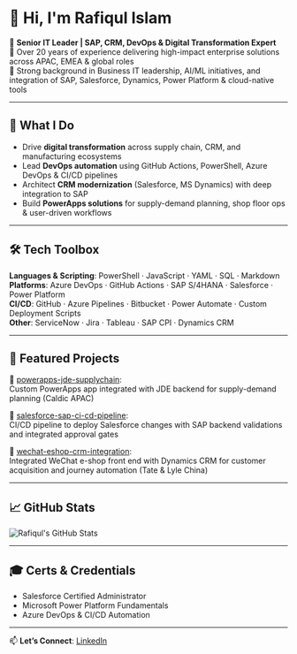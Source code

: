 # 👋 Hi, I'm Rafiqul Islam

🔹 **Senior IT Leader | SAP, CRM, DevOps & Digital Transformation Expert**  
🔹 Over 20 years of experience delivering high-impact enterprise solutions across APAC, EMEA & global roles  
🔹 Strong background in Business IT leadership, AI/ML initiatives, and integration of SAP, Salesforce, Dynamics, Power Platform & cloud-native tools

---

## 🧠 What I Do

- Drive **digital transformation** across supply chain, CRM, and manufacturing ecosystems
- Lead **DevOps automation** using GitHub Actions, PowerShell, Azure DevOps & CI/CD pipelines
- Architect **CRM modernization** (Salesforce, MS Dynamics) with deep integration to SAP
- Build **PowerApps solutions** for supply-demand planning, shop floor ops & user-driven workflows

---

## 🛠️ Tech Toolbox

**Languages & Scripting**: PowerShell · JavaScript · YAML · SQL · Markdown  
**Platforms**: Azure DevOps · GitHub Actions · SAP S/4HANA · Salesforce · Power Platform  
**CI/CD**: GitHub · Azure Pipelines · Bitbucket · Power Automate · Custom Deployment Scripts  
**Other**: ServiceNow · Jira · Tableau · SAP CPI · Dynamics CRM

---

## 🚀 Featured Projects

🔹 [powerapps-jde-supplychain](https://github.com/rafiquli1966/powerapps-jde-supplychain):  
Custom PowerApps app integrated with JDE backend for supply-demand planning (Caldic APAC)

🔹 [salesforce-sap-ci-cd-pipeline](https://github.com/rafiquli1966/salesforce-sap-ci-cd-pipeline):  
CI/CD pipeline to deploy Salesforce changes with SAP backend validations and integrated approval gates

🔹 [wechat-eshop-crm-integration](https://github.com/rafiquli1966/wechat-eshop-crm-integration):  
Integrated WeChat e-shop front end with Dynamics CRM for customer acquisition and journey automation (Tate & Lyle China)

---

## 📈 GitHub Stats

![Rafiqul's GitHub Stats](https://github-readme-stats.vercel.app/api?username=rafiquli1966&show_icons=true&theme=default)

---

## 🎓 Certs & Credentials

- Salesforce Certified Administrator
- Microsoft Power Platform Fundamentals
- Azure DevOps & CI/CD Automation

---

📫 **Let’s Connect**: [LinkedIn](https://www.linkedin.com/in/rafiqulislam1966/)
